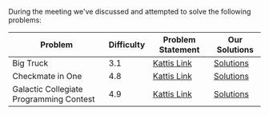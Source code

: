 During the meeting we've discussed and attempted to solve the following problems:

Problem | Difficulty | Problem Statement | Our Solutions
--------|------------|-------------------|---------------
Big Truck | 3.1 | [Kattis Link](https://open.kattis.com/problems/bigtruck) | [Solutions](../../problems/kattis/bigtruck)
Checkmate in One | 4.8 | [Kattis Link](https://open.kattis.com/problems/checkmateinone) | [Solutions](../../problems/kattis/checkmateinone)
Galactic Collegiate Programming Contest | 4.9 | [Kattis Link](https://open.kattis.com/problems/gcpc) | [Solutions](../../problems/kattis/gcpc)
